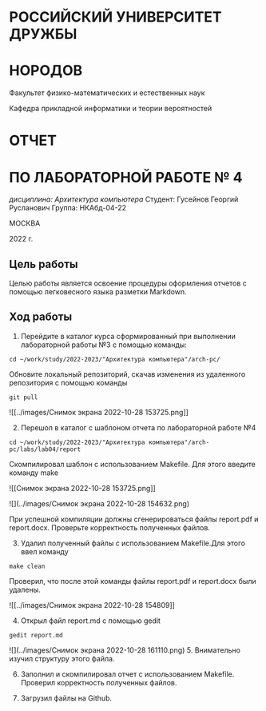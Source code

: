 # **РОССИЙСКИЙ   УНИВЕРСИТЕТ  ДРУЖБЫ**

#  НОРОДОВ





Факультет физико-математических и естественных наук 

Кафедра прикладной информатики и теории вероятностей





# ОТЧЕТ

# ПО ЛАБОРАТОРНОЙ РАБОТЕ № 4

 



*дисциплина:	Архитектура компьютера*
Студент: Гусейнов Георгий Русланович
Группа: НКАбд-04-22

МОСКВА

2022 г.

 

## Цель работы

Целью работы является освоение процедуры оформления отчетов с помощью легковесного языка разметки Markdown.



## Ход работы

1.	Перейдите в каталог курса сформированный при выполнении лабораторной работы №3 с помощью команды: 
```
cd ~/work/study/2022-2023/"Архитектура компьютера"/arch-pc/
```

Обновите локальный репозиторий, скачав изменения из удаленного репозитория с помощью команды 
```
git pull
```
![[../images/Снимок экрана 2022-10-28 153725.png]]

2.	Перешол в каталог с шаблоном отчета по лабораторной работе №4 

```
cd ~/work/study/2022-2023/"Архитектура компьютера"/arch-pc/labs/lab04/report
```

Скомпилировал шаблон с использованием Makefile. Для этого введите команду make 

![[Снимок экрана 2022-10-28 153725.png]]

![](../images/Снимок экрана 2022-10-28 154632.png)

При успешной компиляции должны сгенерироваться файлы report.pdf и report.docx. Проверьте корректность полученных файлов.

3.	Удалил полученный файлы с использованием Makefile.Для этого ввел команду 
```
make clean
```
Проверил, что после этой команды файлы report.pdf и report.docx были удалены.

![[../images/Снимок экрана 2022-10-28 154809]]

4.	Открыл файл report.md c помощью gedit
```
gedit report.md
```

![](../images/Снимок экрана 2022-10-28 161110.png)
5.	Внимательно изучил структуру этого файла.

6.	Заполнил  и скомпилировал отчет с использованием Makefile. Проверил корректность полученных файлов.

8.	Загрузил файлы на Github.


